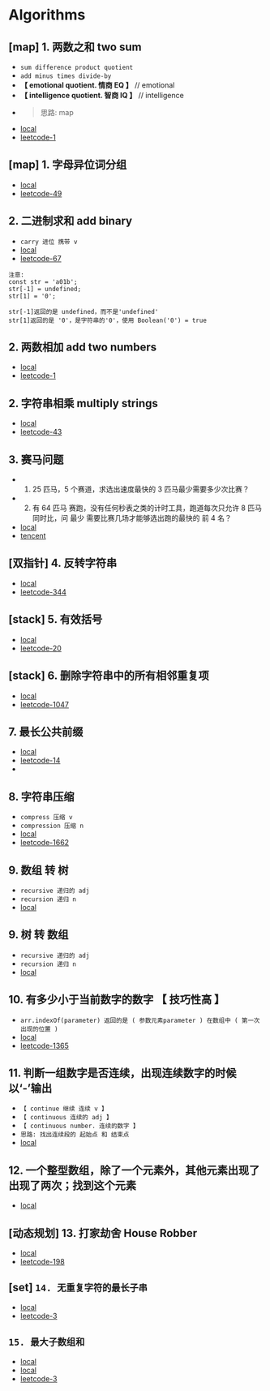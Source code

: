 # Algorithms

## [map] 1. 两数之和 two sum

- `sum difference product quotient`
- `add minus times divide-by`
- **【 emotional quotient. 情商 EQ 】** // emotional
- **【 intelligence quotient. 智商 IQ 】** // intelligence
- > 思路: map
- [local](file:///Users/xiawu/work/personal/front-end/8-penetrate/3-LEETCODE/两数之和.html)
- [leetcode-1](https://leetcode.cn/problems/two-sum/description/)

## [map] 1. 字母异位词分组

- [local](file:///Users/xiawu/work/personal/front-end/8-penetrate/3-LEETCODE/3-ARRAY/23-字母异位词分组.html)
- [leetcode-49](https://leetcode.cn/problems/group-anagrams/?envType=study-plan-v2&envId=top-100-liked)

## **2. 二进制求和 add binary**

- `carry 进位 携带 v`
- [local](file:///Users/xiawu/work/personal/front-end/8-penetrate/3-LEETCODE/1-STRING/05-二进制求和.html)
- [leetcode-67](https://leetcode.cn/problems/add-binary/description/)

```
注意:
const str = 'a01b';
str[-1] = undefined;
str[1] = '0';

str[-1]返回的是 undefined，而不是'undefined'
str[1]返回的是 '0'，是字符串的'0'，使用 Boolean('0') = true
```

## **2. 两数相加 add two numbers**

- [local](file:///Users/xiawu/work/personal/front-end/8-penetrate/3-LEETCODE/两数相加.html)
- [leetcode-1](https://leetcode.cn/problems/add-two-numbers/description/)

## 2. 字符串相乘 multiply strings

- [local](file:///Users/xiawu/work/personal/front-end/8-penetrate/3-LEETCODE/1-STRING/05-二进制求和.html)
- [leetcode-43](https://leetcode.cn/problems/multiply-strings/description/)

## 3. 赛马问题

- 1. 25 匹马，5 个赛道，求选出速度最快的 3 匹马最少需要多少次比赛？
- 2. 有 64 匹马 赛跑，没有任何秒表之类的计时工具，跑道每次只允许 8 匹马 同时比，问 最少 需要比赛几场才能够选出跑的最快的 前 4 名？
- [local](file:///Users/xiawu/work/personal/front-end/8-penetrate/5-INTERVIEW/9-AutoDesk.html)
- [tencent](https://cloud.tencent.com/developer/article/1814671)

## [双指针] 4. 反转字符串

- [local](file:///Users/xiawu/work/personal/front-end/8-penetrate/3-LEETCODE/1-STRING/03-反转字符串.html)
- [leetcode-344](https://leetcode.cn/problems/reverse-string/)

## [stack] 5. 有效括号

- [local](file:///Users/xiawu/work/personal/front-end/8-penetrate/3-LEETCODE/1-STRING/04-有效括号.html)
- [leetcode-20](https://leetcode.cn/problems/valid-parentheses/)

## [stack] 6. 删除字符串中的所有相邻重复项

- [local](file:///Users/xiawu/work/personal/front-end/8-penetrate/3-LEETCODE/1-STRING/09-删除字符串中的所有相邻重复项.html)
- [leetcode-1047](https://leetcode.cn/problems/remove-all-adjacent-duplicates-in-string/description/)

## 7. 最长公共前缀

- [local](file:///Users/xiawu/work/personal/front-end/8-penetrate/3-LEETCODE/1-STRING/01-最长公共前缀.html)
- [leetcode-14](https://leetcode.cn/problems/longest-common-prefix/)
-

## 8. 字符串压缩

- `compress 压缩 v`
- `compression 压缩 n`
- [local](file:///Users/xiawu/work/personal/front-end/8-penetrate/3-LEETCODE/1-STRING/14-压缩字符串.html)
- [leetcode-1662](https://leetcode.cn/problems/compress-string-lcci/description/)

## **9. 数组 转 树**

- `recursive 递归的 adj`
- `recursion 递归 n`
- [local](file:///Users/xiawu/work/personal/front-end/8-penetrate/3-LEETCODE/3-ARRAY/2-ArrayToTree.html)

## **9. 树 转 数组**

- `recursive 递归的 adj`
- `recursion 递归 n`
- [local](file:///Users/xiawu/work/personal/front-end/8-penetrate/3-LEETCODE/3-ARRAY/2-TreeToArray.html)

## 10. 有多少小于当前数字的数字 【 技巧性高 】

- `arr.indexOf(parameter) 返回的是 ( 参数元素parameter ) 在数组中 ( 第一次出现的位置 )`
- [local](file:///Users/xiawu/work/personal/front-end/8-penetrate/3-LEETCODE/3-ARRAY/4-有多少小于当前数字的数字.html)
- [leetcode-1365](https://leetcode.cn/problems/how-many-numbers-are-smaller-than-the-current-number/description/)

## 11. 判断一组数字是否连续，出现连续数字的时候以‘-’输出

- `【 continue 继续 连续 v 】`
- `【 continuous 连续的 adj 】`
- `【 continuous number. 连续的数字 】`
- `思路: 找出连续段的 起始点 和 结束点`
- [local](file:///Users/xiawu/work/personal/front-end/8-penetrate/5-INTERVIEW/1-noCode.html)

## 12. 一个整型数组，除了一个元素外，其他元素出现了出现了两次；找到这个元素

- [local](file:///Users/xiawu/work/personal/front-end/8-penetrate/5-INTERVIEW/4-中移.html)

## [动态规划] 13. 打家劫舍 House Robber

- [local](file:///Users/xiawu/work/personal/front-end/8-penetrate/3-LEETCODE/A-动态规划/3-打家劫舍.html)
- [leetcode-198](https://leetcode.cn/problems/house-robber/)

## [set] `14. 无重复字符的最长子串`

- [local](file:///Users/xiawu/work/personal/front-end/8-penetrate/3-LEETCODE/1-STRING/07-1-无重复字符的最长子串.html)
- [leetcode-3](https://leetcode.cn/problems/longest-substring-without-repeating-characters/description/)

## `15. 最大子数组和`

- [local](file:///Users/xiawu/work/personal/front-end/8-penetrate/3-LEETCODE/A-动态规划/5-最大子数组和.html)
- [local](file:///Users/xiawu/work/personal/front-end/8-penetrate/3-LEETCODE/3-ARRAY/7-最大子数组和.html)
- [leetcode-3](https://leetcode.cn/problems/maximum-subarray/description/)
